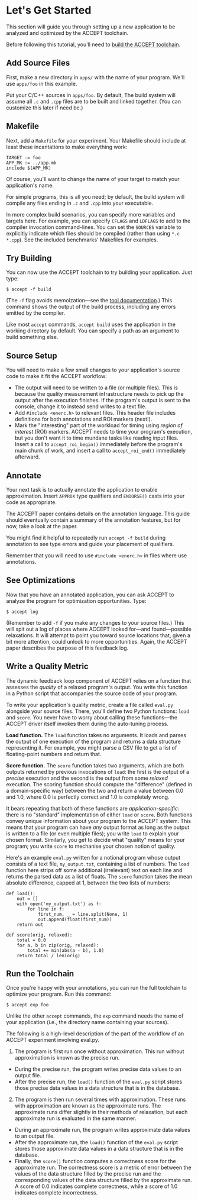 # Let's Get Started

This section will guide you through setting up a new application to be analyzed and optimized by the ACCEPT toolchain.

Before following this tutorial, you'll need to [build the ACCEPT toolchain](index.md#building).

## Add Source Files

First, make a new directory in `apps/` with the name of your program. We'll use `apps/foo` in this example.

Put your C/C++ sources in `apps/foo`. By default, The build system will assume
all `.c` and `.cpp` files are to be built and linked together. (You can
customize this later if need be.)

## Makefile

Next, add a `Makefile` for your experiment. Your Makefile should include at least these incantations to make everything work:

    TARGET := foo
    APP_MK := ../app.mk
    include $(APP_MK)

Of course, you'll want to change the name of your target to match your application's name.

For simple programs, this is all you need; by default, the build system will compile any files ending in `.c` and `.cpp` into your executable.

In more complex build scenarios, you can specify more variables and targets here. For example, you can specify `CFLAGS` and `LDFLAGS` to add to the compiler invocation command-lines. You can set the `SOURCES` variable to explicitly indicate which files should be compiled (rather than using `*.c *.cpp`). See the included benchmarks' Makefiles for examples.

## Try Building

You can now use the ACCEPT toolchain to try building your application. Just type:

    $ accept -f build

(The `-f` flag avoids memoization—see the [tool documentation](cli.md).) This command shows the output of the build process, including any errors emitted by the compiler.

Like most `accept` commands, `accept build` uses the application in the working directory by default. You can specify a path as an argument to build something else.

## Source Setup

You will need to make a few small changes to your application's source code to make it fit the ACCEPT workflow:

* The output will need to be written to a file (or multiple files). This is because the quality measurement infrastructure needs to pick up the output after the execution finishes. If the program's output is sent to the console, change it to instead send writes to a text file.
* Add `#include <enerc.h>` to relevant files. This header file includes definitions for both annotations and ROI markers (next!).
* Mark the "interesting" part of the workload for timing using *region of interest* (ROI) markers. ACCEPT needs to time your program's execution, but you don't want it to time mundane tasks like reading input files. Insert a call to `accept_roi_begin()` immediately before the program's main chunk of work, and insert a call to `accept_roi_end()` immediately afterward.

## Annotate

Your next task is to actually annotate the application to enable approximation.
Insert `APPROX` type qualifiers and `ENDORSE()` casts into your code as appropriate.

The ACCEPT paper contains details on the annotation language. This guide should eventually contain a summary of the annotation features, but for now, take a look at the paper.

You might find it helpful to repeatedly run `accept -f build` during annotation to see type errors and guide your placement of qualifiers.

Remember that you will need to use `#include <enerc.h>` in files where use annotations.

## See Optimizations

Now that you have an annotated application, you can ask ACCEPT to analyze the program for optimization opportunities. Type:

    $ accept log

(Remember to add `-f` if you make any changes to your source files.) This will spit out a log of places where ACCEPT looked for—and found—possible relaxations. It will attempt to point you toward source locations that, given a bit more attention, could unlock to more opportunities. Again, the ACCEPT paper describes the purpose of this feedback log.

## Write a Quality Metric

The dynamic feedback loop component of ACCEPT relies on a function that assesses the *quality* of a relaxed program's output. You write this function in a Python script that accompanies the source code of your program.

To write your application's quality metric, create a file called `eval.py` alongside your source files. There, you'll define two Python functions: `load` and `score`. You never have to worry about calling these functions—the ACCEPT driver itself invokes them during the auto-tuning process.

**Load function.** The `load` function takes no arguments. It loads and parses the output of one execution of the program and returns a data structure representing it. For example, you might parse a CSV file to get a list of floating-point numbers and return that.

**Score function.** The `score` function takes two arguments, which are both outputs returned by previous invocations of `load`: the first is the output of a *precise* execution and the second is the output from some *relaxed* execution. The scoring function should compute the "difference" (defined in a domain-specific way) between the two and return a value between 0.0 and 1.0, where 0.0 is perfectly correct and 1.0 is completely wrong.

It bears repeating that both of these functions are *application-specific*: there is no "standard" implementation of either `load` or `score`. Both functions convey unique information about your program to the ACCEPT system. This means that your program can have *any* output format as long as the output is written to a file (or even multiple files); you write `load` to explain your chosen format. Similarly, you get to decide what "quality" means for your program; you write `score` to mechanise your chosen notion of quality.

Here's an example `eval.py` written for a notional program whose output consists of a text file, `my_output.txt`, containing a list of numbers. The `load` function here strips off some additional (irrelevant) text on each line and returns the parsed data as a list of floats. The `score` function takes the mean absolute difference, capped at 1, between the two lists of numbers:

    def load():
        out = []
        with open('my_output.txt') as f:
            for line in f:
                first_num, _ = line.split(None, 1)
                out.append(float(first_num))
        return out

    def score(orig, relaxed):
        total = 0.0
        for a, b in zip(orig, relaxed):
            total += min(abs(a - b), 1.0)
        return total / len(orig)

## Run the Toolchain

Once you're happy with your annotations, you can run the full toolchain to optimize your program. Run this command:

    $ accept exp foo

Unlike the other `accept` commands, the `exp` command needs the name of your application (i.e., the directory name containing your sources).

The following is a high-level description of the part of the workflow of an ACCEPT experiment involving eval.py.

1. The program is first run once without approximation. This run without approximation is known as the precise run.

* During the precise run, the program writes precise data values to an output file.
* After the precise run, the `load()` function of the `eval.py` script stores those precise data values in a data structure that is in the database.

2. The program is then run several times with approximation. These runs with approximation are known as the approximate runs. The approximate runs differ slightly in their methods of relaxation, but each approximate run is evaluated in the same manner.

* During an approximate run, the program writes approximate data values to an output file.
* After the approximate run, the `load()` function of the `eval.py` script stores those approximate data values in a data structure that is in the database.
* Finally, the `score()` function computes a correctness score for the approximate run. The correctness score is a metric of error between the values of the data structure filled by the precise run and the corresponding values of the data structure filled by the approximate run. A score of 0.0 indicates complete correctness, while a score of 1.0 indicates complete incorrectness.
